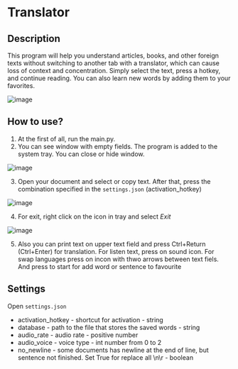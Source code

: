 # Translator

## Description 

This program will help you understand articles, books, and other foreign texts without switching to another tab with a translator, which can cause loss of context and concentration. Simply select the text, press a hotkey, and continue reading. You can also learn new words by adding them to your favorites.

![image](https://user-images.githubusercontent.com/46385682/120347673-2baddf00-c305-11eb-8fc7-584ff733a477.png)

## How to use? 

1) At the first of all, run the main.py. 
2) You can see window with empty fields. The program is added to the system tray. You can close or hide window.

![image](https://user-images.githubusercontent.com/46385682/120344092-f18f0e00-c301-11eb-84d3-b6432a614502.png)

3) Open your document and select or copy text. After that, press the combination specified in the `settings.json` (activation_hotkey)

![image](https://user-images.githubusercontent.com/46385682/120345094-d7a1fb00-c302-11eb-862b-7f2cb0b77b3b.png)

4) For exit, right click on the icon in tray and select *Exit*

![image](https://user-images.githubusercontent.com/46385682/120345615-4e3ef880-c303-11eb-99b2-833b90298e0b.png)

5) Also you can print text on upper text field and press Ctrl+Return (Ctrl+Enter) for translation. For listen text, press on sound icon. For swap languages press on 
incon with thwo arrows between text fiels. And press to start for add word or sentence to favourite 


## Settings

Open `settings.json`

- activation_hotkey - shortcut for activation - string
- database - path to the file that stores the saved words - string 
- audio_rate - audio rate - positive number
- audio_voice - voice type - int number from 0 to 2 
- no_newline - some documents has newline at the end of line, but sentence not finished. Set True for replace all \n\r - boolean 
